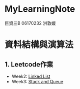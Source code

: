 # MyLearningNote

巨資三B 06170232 洪敦媛
# 資料結構與演算法
## 1. Leetcode作業
   * Week2: [Linked List](https://github.com/HTY62006/MyLearningNote/blob/master/Linked%20list.md)
   * Week3: [Stack and Queue](https://github.com/HTY62006/MyLearningNote/blob/master/Stack%20%26%20Queue.md)

